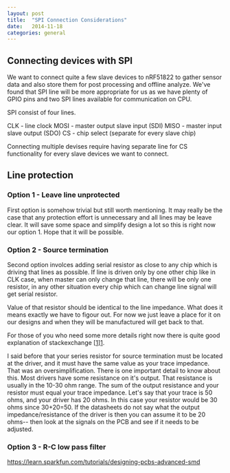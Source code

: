 ```yaml
---
layout: post
title:  "SPI Connection Considerations"
date:   2014-11-18
categories: general
---
```

## Connecting devices with SPI

We want to connect quite a few slave devices to nRF51822 to gather sensor data and also store them for post processing
and offline analyze. We've found that SPI line will be more appropriate for us as we have plenty of GPIO pins and two SPI
lines available for communication on CPU.  

SPI consist of four lines. 

CLK - line clock 
MOSI - master output slave input (SDI) 
MISO - master input slave output (SDO)
CS - chip select (separate for every slave chip)

Connecting multiple devises require having separate line for CS functionality for every slave devices we want to connect.

## Line protection


### Option 1 - Leave line unprotected

First option is somehow trivial but still worth mentioning. It may really be the case that any protection effort is 
unnecessary and all lines may be leave clear. It will save some space and simplify design a lot so this is right now 
our option 1. Hope that it will be possible.  

### Option 2 - Source termination

Second option involces adding serial resistor as close to any chip which is driving that lines as possible. If line is 
driven only by one other chip like in CLK case, when master can only change that line, there will be only one resistor, in any 
other situation every chip which can change line signal will get serial resistor.
 
Value of that resistor should be identical to the line impedance. What does it means exactly we have to figour out. For now
we just leave a place for it on our designs and when they will be manufactured will get back to that. 
 
For those of you who need some more details right now there is quite good explanation of stackexchange [[1]][1]. 
 
<quote>
 I said before that your series resistor for source termination must be located at the driver, and it must have the same value as your trace impedance. That was an oversimplification. There is one important detail to know about this. Most drivers have some resistance on it's output. That resistance is usually in the 10-30 ohm range. The sum of the output resistance and your resistor must equal your trace impedance. Let's say that your trace is 50 ohms, and your driver has 20 ohms. In this case your resistor would be 30 ohms since 30+20=50. If the datasheets do not say what the output impedance/resistance of the driver is then you can assume it to be 20 ohms-- then look at the signals on the PCB and see if it needs to be adjusted.
 
  
### Option 3 - R-C low pass filter

[1]: http://electronics.stackexchange.com/a/33380/58915
[2]: http://electronics.stackexchange.com/a/33375/58915


https://learn.sparkfun.com/tutorials/designing-pcbs-advanced-smd